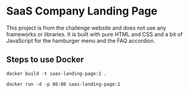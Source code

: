 # SaaS Company Landing Page


This project is from the  challenge website and does not use any frameworks or libraries. It is built with pure HTML and CSS and a bit of JavaScript for the hamburger menu and the FAQ accordion.



## Steps to use Docker 

 ```shell
docker build -t saas-landing-page:1 .
```

```shell
docker run -d -p 80:80 saas-landing-page:1
```
